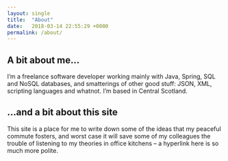 ```yaml
---
layout: single
title:  "About"
date:   2018-03-14 22:55:29 +0000
permalink: /about/
---
```


## A bit about me...

I’m a freelance software developer working mainly with Java, Spring, SQL and NoSQL databases, and smatterings of other good stuff: JSON, XML, scripting languages and whatnot. I’m based in Central Scotland.
 

## ...and a bit about this site

This site is a place for me to write down some of the ideas that my peaceful commute fosters, and worst case it will save some of my colleagues the trouble of listening to my theories in office kitchens – a hyperlink here is so much more polite.
